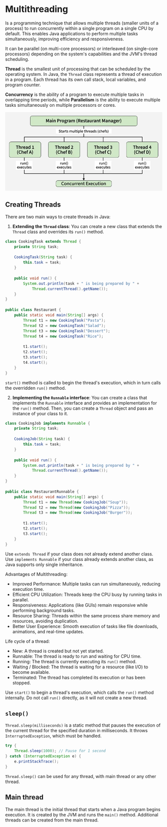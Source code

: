# Multithreading

Is a programming technique that allows multiple threads (smaller units of a process) to run concurrently within a single program on a single CPU by default. This enables Java applications to perform multiple tasks simultaneously, improving efficiency and responsiveness.

It can be parallel (on multi-core processors) or interleaved (on single-core processors) depending on the system's capabilities and the JVM's thread scheduling.

**Thread** is the smallest unit of processing that can be scheduled by the operating system. In Java, the `Thread` class represents a thread of execution in a program. Each thread has its own call stack, local variables, and program counter.

**Concurrency** is the ability of a program to execute multiple tasks in overlapping time periods, while **Parallelism** is the ability to execute multiple tasks simultaneously on multiple processors or cores.

![alt text](../../../../resources/Multithreading.png)

## Creating Threads

There are two main ways to create threads in Java:

1. **Extending the `Thread` class**: You can create a new class that extends the `Thread` class and overrides its `run()` method.

```java
class CookingTask extends Thread {
    private String task;

    CookingTask(String task) {
        this.task = task;
    }

    public void run() {
        System.out.println(task + " is being prepared by " +
            Thread.currentThread().getName());
    }
}

public class Restaurant {
    public static void main(String[] args) {
        Thread t1 = new CookingTask("Pasta");
        Thread t2 = new CookingTask("Salad");
        Thread t3 = new CookingTask("Dessert");
        Thread t4 = new CookingTask("Rice");

        t1.start();
        t2.start();
        t3.start();
        t4.start();
    }
}
```

`start()` method is called to begin the thread's execution, which in turn calls the overridden `run()` method.

2. **Implementing the `Runnable` interface**: You can create a class that implements the `Runnable` interface and provides an implementation for the `run()` method. Then, you can create a `Thread` object and pass an instance of your class to it.

```java
class CookingJob implements Runnable {
    private String task;

    CookingJob(String task) {
        this.task = task;
    }

    public void run() {
        System.out.println(task + " is being prepared by " +
            Thread.currentThread().getName());
    }
}

public class RestaurantRunnable {
    public static void main(String[] args) {
        Thread t1 = new Thread(new CookingJob("Soup"));
        Thread t2 = new Thread(new CookingJob("Pizza"));
        Thread t3 = new Thread(new CookingJob("Burger"));

        t1.start();
        t2.start();
        t3.start();
    }
}
```

Use `extends Thread` if your class does not already extend another class. Use `implements Runnable` if your class already extends another class, as Java supports only single inheritance.

Advantages of Multithreading:

- Improved Performance: Multiple tasks can run simultaneously, reducing execution time.
- Efficient CPU Utilization: Threads keep the CPU busy by running tasks in parallel.
- Responsiveness: Applications (like GUIs) remain responsive while performing background tasks.
- Resource Sharing: Threads within the same process share memory and resources, avoiding duplication.
- Better User Experience: Smooth execution of tasks like file downloads, animations, and real-time updates.

Life cycle of a thread:

- New: A thread is created but not yet started.
- Runnable: The thread is ready to run and waiting for CPU time.
- Running: The thread is currently executing its `run()` method.
- Waiting / Blocked: The thread is waiting for a resource (like I/O) to become available.
- Terminated: The thread has completed its execution or has been stopped.

Use `start()` to begin a thread's execution, which calls the `run()` method internally. Do not call `run()` directly, as it will not create a new thread.

## `sleep()`

`Thread.sleep(milliseconds)` is a static method that pauses the execution of the current thread for the specified duration in milliseconds. It throws `InterruptedException`, which must be handled.

```java
try {
    Thread.sleep(1000); // Pause for 1 second
} catch (InterruptedException e) {
    e.printStackTrace();
}
```

`Thread.sleep()` can be used for any thread, with main thread or any other thread.

## Main thread

The main thread is the initial thread that starts when a Java program begins execution. It is created by the JVM and runs the `main()` method. Additional threads can be created from the main thread.
